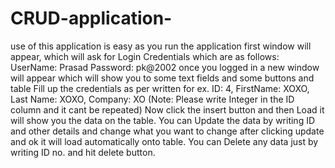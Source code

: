 # CRUD-application-
use of this application is easy as you run the application first window will appear, which will ask for Login Credentials which are as follows:
UserName: Prasad
Password: pk@2002
once you logged in a new window will appear which will show you to some text fields and some buttons and table 
Fill up the credentials as per written for ex. ID: 4, FirstName: XOXO, Last Name: XOXO, Company: XO (Note: Please write Integer in the ID column and it cant be repeated)
Now click the insert button and then Load it will show you the data on the table.
You can Update the data by writing ID and other details and change what you want to change after clicking update and ok it will load automatically onto table.
You can Delete any data just by writing ID no. and hit delete button.
